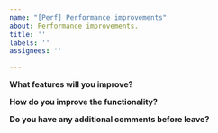 ```yaml
---
name: "[Perf] Performance improvements"
about: Performance improvements.
title: ''
labels: ''
assignees: ''

---
```


**What features will you improve?**

**How do you improve the functionality?**

**Do you have any additional comments before leave?**
